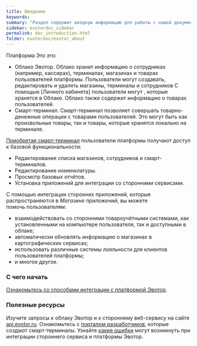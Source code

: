 ```yaml
---
title: Введение
keywords:
summary: "Раздел содержит вводную информацию для работы с нашей документацией."
sidebar: evotordoc_sidebar
permalink: doc_introduction.html
folder: evotordoc/evotor_about
---
```


Платформа Это это:

* Облако Эвотор. Облако хранит информацию о сотрудниках (например, кассирах), терминалах, магазинах и товарах пользователей платформы. Пользователи могут создавать, редактировать и удалять магазины, терминалы и сотрудников С помощью [Личного кабинета] пользователи могут , которые хранятся в Облаке. Облако также содержит информацию о товарах пользователей.
* Смарт-терминал. Смарт-терминал позволяет совершать товарно-денежные операции с товарами пользователей. Это могут быть как произвольные товары, так и товары, которые хранятся локально на терминале.

[Приобретая смарт-терминал](https://evotor.ru/buy?order) пользователи платформы получают доступ к базовой функциональности:

*   Редактирование списка магазинов, сотрудников и смарт-терминалов.
*   Редактирование номенклатуры.
*   Просмотр базовых отчётов.
*   Установка приложений для интеграции со сторонними сервисами.

С помощью интеграции сторонних приложений, которые распространяются в *Магазине приложений*, вы можете помочь пользователям:

*   взаимодействовать со сторонними товароучётными системами, как установленными на компьютере пользователя, так и доступными в облаке;
*   автоматически обновлять информацию о магазинах в картографических сервисах;
*   использовать различные системы лояльности для клиентов пользователей платформы;
*   и многое другое.


### С чего начать

[Ознакомьтесь со способами интеграции с платформой Эвотор](./doc_integration_types.html).

### Полезные ресурсы

Изучите запросы к облаку Эвотор и к стороннему веб-сервису на сайте [api.evotor.ru](https://api.evotor.ru/docs/). Ознакомьтесь с [порталом разработчиков](https://dev.evotor.ru), которые создают смарт-терминалы. Узнайте [какие ошибки](doc_errors_returned.html) могут возникнуть при интеграции стороннего сервиса и платформы Эвотор.
